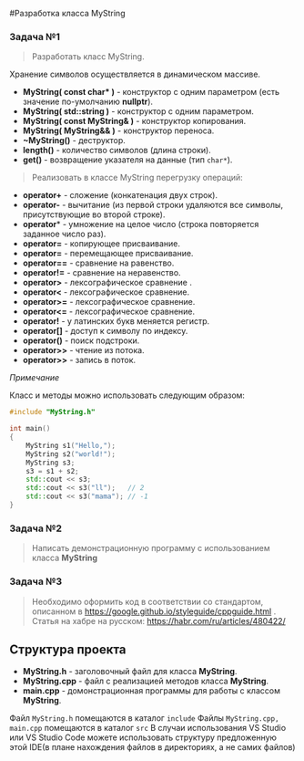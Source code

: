 
#Разработка класса MyString

### Задача №1

> Разработать класс MyString. 

Хранение символов осуществляется в динамическом массиве.

- **MyString( const char\* )** - конструктор с одним параметром (есть значение по-умолчанию **nullptr**).
- **MyString( std::string )** - конструктор с одним параметром.
- **MyString( const MyString& )** - конструктор копирования.
- **MyString( MyString&& )** -  конструктор переноса.
- **~MyString()** - деструктор.
- **length()** - количество символов (длина строки).
- **get()** - возвращение указателя на данные (тип `char*`).

> Реализовать в классе MyString перегрузку операций:

- **operator+** - сложение (конкатенация двух строк).
- **operator-** - вычитание (из первой строки удаляются все символы, присутствующие во второй строке).
- **operator*** - умножение на целое число (строка повторяется заданное число раз).
- **operator=** - копирующее присваивание.
- **operator=** - перемещающее присваивание.
- **operator==** - сравнение на равенство.
- **operator!=** - сравнение на неравенство.
- **operator>** - лексографическое сравнение .
- **operator<** - лексографическое сравнение. 
- **operator>=** - лексографическое сравнение. 
- **operator<=** - лексографическое сравнение. 
- **operator!** - у латинских букв меняется регистр.
- **operator[]** - доступ к символу по индексу.
- **operator()** - поиск подстроки.
- **operator>>** - чтение из потока.
- **operator>>** - запись в поток.

*Примечание*

Класс и методы можно использовать следующим образом:

```cpp
#include "MyString.h"

int main()
{
    MyString s1("Hello,");
    MyString s2("world!");
    MyString s3;
    s3 = s1 + s2;
    std::cout << s3;
    std::cout << s3("ll");   // 2
    std::cout << s3("mama"); // -1
}
```

### Задача №2

> Написать демонстрационную программу с использованием класса **MyString**

### Задача №3

> Необходимо оформить код в соответствии со стандартом, описанном в https://google.github.io/styleguide/cppguide.html .
> Статья на хабре на русском: https://habr.com/ru/articles/480422/

## Структура проекта

- **MyString.h** - заголовочный файл для класса **MyString**.
- **MyString.cpp** - файл с реализацией методов класса **MyString**.
- **main.cpp** - домонстрационная программы для работы с классом **MyString**.

Файл `MyString.h` помещаются в каталог `include`
Файлы `MyString.cpp, main.cpp` помещаются в каталог `src` 
В случаи использования VS Studio или VS Studio Code можете использовать структуру предложенную этой IDE(в плане нахождения файлов в директориях, а не самих файлов)


